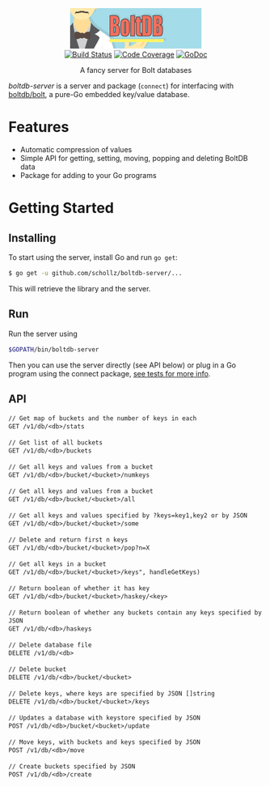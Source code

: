 <p align="center">
<img
src="logo.png"
width="260" height="80" border="0" alt="BoltDB Server">
<br>
<a href="https://travis-ci.org/schollz/boltdb-server"><img src="https://img.shields.io/travis/schollz/boltdb-server.svg?style=flat-square" alt="Build Status"></a>
<a href="http://gocover.io/github.com/schollz/boltdb-server/connect"><img src="https://img.shields.io/badge/coverage-72%25-green.svg?style=flat-square" alt="Code Coverage"></a>
<a href="https://godoc.org/github.com/schollz/boltdb-server/connect"><img src="https://img.shields.io/badge/api-reference-blue.svg?style=flat-square" alt="GoDoc"></a>
</p>

<p align="center">A fancy server for Bolt databases</a></p>

*boltdb-server* is a server and package (`connect`) for interfacing
with [boltdb/bolt](https://github.com/boltdb/bolt), a pure-Go embedded key/value database. 

Features
========

- Automatic compression of values
- Simple API for getting, setting, moving, popping and deleting BoltDB data
- Package for adding to your Go programs

Getting Started
===============

## Installing

To start using the server, install Go and run `go get`:

```sh
$ go get -u github.com/schollz/boltdb-server/...
```

This will retrieve the library and the server.

## Run

Run the server using

```sh
$GOPATH/bin/boltdb-server
```

Then you can use the server directly (see API below) or plug in a Go program using the connect package, [see tests for more info](https://github.com/schollz/boltdb-server/blob/master/connect/connect_test.go).

## API

```
// Get map of buckets and the number of keys in each
GET /v1/db/<db>/stats

// Get list of all buckets 
GET /v1/db/<db>/buckets

// Get all keys and values from a bucket
GET /v1/db/<db>/bucket/<bucket>/numkeys

// Get all keys and values from a bucket
GET /v1/db/<db>/bucket/<bucket>/all

// Get all keys and values specified by ?keys=key1,key2 or by JSON
GET /v1/db/<db>/bucket/<bucket>/some

// Delete and return first n keys
GET /v1/db/<db>/bucket/<bucket>/pop?n=X

// Get all keys in a bucket
GET /v1/db/<db>/bucket/<bucket>/keys", handleGetKeys) 

// Return boolean of whether it has key
GET /v1/db/<db>/bucket/<bucket>/haskey/<key>

// Return boolean of whether any buckets contain any keys specified by JSON
GET /v1/db/<db>/haskeys

// Delete database file
DELETE /v1/db/<db>

// Delete bucket
DELETE /v1/db/<db>/bucket/<bucket>

// Delete keys, where keys are specified by JSON []string
DELETE /v1/db/<db>/bucket/<bucket>/keys

// Updates a database with keystore specified by JSON
POST /v1/db/<db>/bucket/<bucket>/update

// Move keys, with buckets and keys specified by JSON
POST /v1/db/<db>/move

// Create buckets specified by JSON
POST /v1/db/<db>/create
```